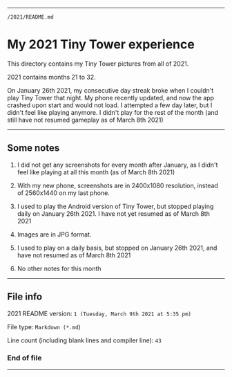 
***

`/2021/README.md`

# My 2021 Tiny Tower experience

This directory contains my Tiny Tower pictures from all of 2021.

2021 contains months 21 to 32.

On January 26th 2021, my consecutive day streak broke when I couldn't play Tiny Tower that night. My phone recently updated, and now the app crashed upon start and would not load. I attempted a few day later, but I didn't feel like playing anymore. I didn't play for the rest of the month (and still have not resumed gameplay as of March 8th 2021)

***

## Some notes

1. I did not get any screenshots for every month after January, as I didn't feel like playing at all this month (as of March 8th 2021)

2. With my new phone, screenshots are in 2400x1080 resolution, instead of 2560x1440 on my last phone.

3. I used to play the Android version of Tiny Tower, but stopped playing daily on January 26th 2021. I have not yet resumed as of March 8th 2021

4. Images are in JPG format.

5. I used to play on a daily basis, but stopped on January 26th 2021, and have not resumed as of March 8th 2021

6. No other notes for this month

***

## File info

2021 README version: `1 (Tuesday, March 9th 2021 at 5:35 pm)`

File type: `Markdown (*.md`)

Line count (including blank lines and compiler line): `43`

### End of file

***
